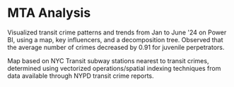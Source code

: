 # MTA Analysis
Visualized transit crime patterns and trends from Jan to June '24 on Power BI, using a map, key influencers, and a decomposition tree. Observed that the average number of crimes decreased by 0.91 for juvenile perpetrators.

Map based on NYC Transit subway stations nearest to transit crimes, determined using vectorized operations/spatial indexing techniques from data available through NYPD transit crime reports. 
